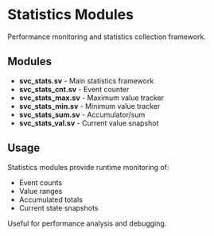 # Statistics Modules

Performance monitoring and statistics collection framework.

## Modules

- **svc_stats.sv** - Main statistics framework
- **svc_stats_cnt.sv** - Event counter
- **svc_stats_max.sv** - Maximum value tracker
- **svc_stats_min.sv** - Minimum value tracker
- **svc_stats_sum.sv** - Accumulator/sum
- **svc_stats_val.sv** - Current value snapshot

## Usage

Statistics modules provide runtime monitoring of:

- Event counts
- Value ranges
- Accumulated totals
- Current state snapshots

Useful for performance analysis and debugging.
